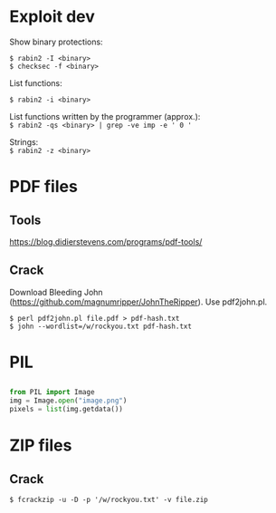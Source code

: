 # Exploit dev
Show binary protections:  
```
$ rabin2 -I <binary>
$ checksec -f <binary>
```

List functions:  
```
$ rabin2 -i <binary>
```

List functions written by the programmer (approx.):  
```$ rabin2 -qs <binary> | grep -ve imp -e ' 0 ' ```

Strings:  
```$ rabin2 -z <binary>```

# PDF files
## Tools
https://blog.didierstevens.com/programs/pdf-tools/

## Crack
Download Bleeding John (https://github.com/magnumripper/JohnTheRipper). Use pdf2john.pl.
```Kali
$ perl pdf2john.pl file.pdf > pdf-hash.txt
$ john --wordlist=/w/rockyou.txt pdf-hash.txt
```

# PIL
## 
```python
from PIL import Image
img = Image.open("image.png")
pixels = list(img.getdata())
```

# ZIP files
## Crack
```Kali
$ fcrackzip -u -D -p '/w/rockyou.txt' -v file.zip
```
